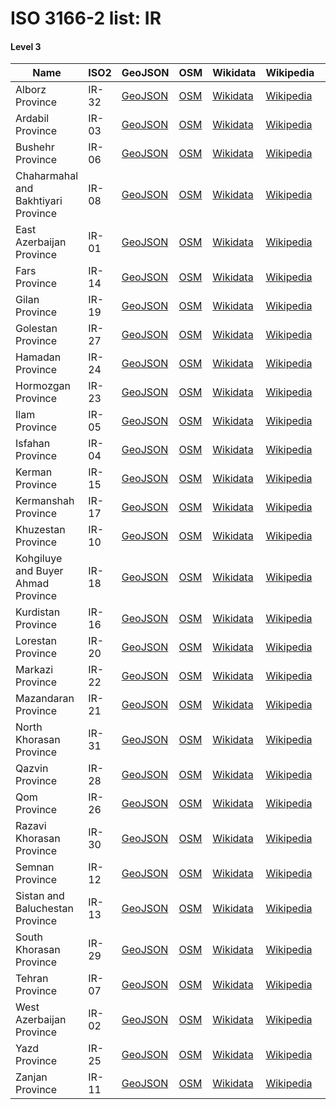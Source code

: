 # ISO 3166-2 list: IR


#### Level 3
Name | ISO2 | GeoJSON | OSM | Wikidata | Wikipedia | population 
--- | --- | --- | --- | --- | --- | --: 
Alborz Province | IR-32 | [GeoJSON](../../export/geojson/q8/iso2/IR/IR-32.geojson) | [OSM](https://www.openstreetmap.org/relation/1015996) | [Wikidata](https://www.wikidata.org/wiki/Q392522) | [Wikipedia](http://en.wikipedia.org/wiki/en%3AAlborz%20Province) | 2,712,400
Ardabil Province | IR-03 | [GeoJSON](../../export/geojson/q8/iso2/IR/IR-03.geojson) | [OSM](https://www.openstreetmap.org/relation/269635) | [Wikidata](https://www.wikidata.org/wiki/Q134228) | [Wikipedia](http://en.wikipedia.org/wiki/en%3AArdabil%20Province) | 1,270,420
Bushehr Province | IR-06 | [GeoJSON](../../export/geojson/q8/iso2/IR/IR-06.geojson) | [OSM](https://www.openstreetmap.org/relation/269575) | [Wikidata](https://www.wikidata.org/wiki/Q132945) | [Wikipedia](http://en.wikipedia.org/wiki/en%3ABushehr%20Province) | 1,163,400
Chaharmahal and Bakhtiyari Province | IR-08 | [GeoJSON](../../export/geojson/q8/iso2/IR/IR-08.geojson) | [OSM](https://www.openstreetmap.org/relation/230033) | [Wikidata](https://www.wikidata.org/wiki/Q171702) | [Wikipedia](http://en.wikipedia.org/wiki/en%3AChaharmahal%20and%20Bakhtiari%20Province) | 947,763
East Azerbaijan Province | IR-01 | [GeoJSON](../../export/geojson/q8/iso2/IR/IR-01.geojson) | [OSM](https://www.openstreetmap.org/relation/2232180) | [Wikidata](https://www.wikidata.org/wiki/Q176081) | [Wikipedia](http://en.wikipedia.org/wiki/en%3AEast%20Azerbaijan%20Province) | 3,909,652
Fars Province | IR-14 | [GeoJSON](../../export/geojson/q8/iso2/IR/IR-14.geojson) | [OSM](https://www.openstreetmap.org/relation/255446) | [Wikidata](https://www.wikidata.org/wiki/Q1004666) | [Wikipedia](http://en.wikipedia.org/wiki/en%3AFars%20Province) | 4,851,274
Gilan Province | IR-19 | [GeoJSON](../../export/geojson/q8/iso2/IR/IR-19.geojson) | [OSM](https://www.openstreetmap.org/relation/241472) | [Wikidata](https://www.wikidata.org/wiki/Q928828) | [Wikipedia](http://en.wikipedia.org/wiki/en%3AGilan%20Province) | 2,530,696
Golestan Province | IR-27 | [GeoJSON](../../export/geojson/q8/iso2/IR/IR-27.geojson) | [OSM](https://www.openstreetmap.org/relation/269903) | [Wikidata](https://www.wikidata.org/wiki/Q170041) | [Wikipedia](http://en.wikipedia.org/wiki/en%3AGolestan%20Province) | 1,868,819
Hamadan Province | IR-24 | [GeoJSON](../../export/geojson/q8/iso2/IR/IR-24.geojson) | [OSM](https://www.openstreetmap.org/relation/241038) | [Wikidata](https://www.wikidata.org/wiki/Q187373) | [Wikipedia](http://en.wikipedia.org/wiki/en%3AHamadan%20Province) | 1,738,234
Hormozgan Province | IR-23 | [GeoJSON](../../export/geojson/q8/iso2/IR/IR-23.geojson) | [OSM](https://www.openstreetmap.org/relation/3385992) | [Wikidata](https://www.wikidata.org/wiki/Q633659) | [Wikipedia](http://en.wikipedia.org/wiki/en%3AHormozgan%20Province) | 1,776,415
Ilam Province | IR-05 | [GeoJSON](../../export/geojson/q8/iso2/IR/IR-05.geojson) | [OSM](https://www.openstreetmap.org/relation/229766) | [Wikidata](https://www.wikidata.org/wiki/Q170570) | [Wikipedia](http://en.wikipedia.org/wiki/en%3AIlam%20Province) | 580,158
Isfahan Province | IR-04 | [GeoJSON](../../export/geojson/q8/iso2/IR/IR-04.geojson) | [OSM](https://www.openstreetmap.org/relation/241475) | [Wikidata](https://www.wikidata.org/wiki/Q1367759) | [Wikipedia](http://en.wikipedia.org/wiki/en%3AIsfahan%20Province) | 5,120,850
Kerman Province | IR-15 | [GeoJSON](../../export/geojson/q8/iso2/IR/IR-15.geojson) | [OSM](https://www.openstreetmap.org/relation/229593) | [Wikidata](https://www.wikidata.org/wiki/Q165352) | [Wikipedia](http://en.wikipedia.org/wiki/en%3AKerman%20Province) | 3,164,718
Kermanshah Province | IR-17 | [GeoJSON](../../export/geojson/q8/iso2/IR/IR-17.geojson) | [OSM](https://www.openstreetmap.org/relation/241037) | [Wikidata](https://www.wikidata.org/wiki/Q174010) | [Wikipedia](http://en.wikipedia.org/wiki/en%3AKermanshah%20Province) | 1,952,434
Khuzestan Province | IR-10 | [GeoJSON](../../export/geojson/q8/iso2/IR/IR-10.geojson) | [OSM](https://www.openstreetmap.org/relation/3661581) | [Wikidata](https://www.wikidata.org/wiki/Q241119) | [Wikipedia](http://en.wikipedia.org/wiki/en%3AKhuzestan%20Province) | 4,710,509
Kohgiluye and Buyer Ahmad Province | IR-18 | [GeoJSON](../../export/geojson/q8/iso2/IR/IR-18.geojson) | [OSM](https://www.openstreetmap.org/relation/241478) | [Wikidata](https://www.wikidata.org/wiki/Q180068) | [Wikipedia](http://en.wikipedia.org/wiki/en%3AKohgiluyeh%20and%20Boyer-Ahmad%20Province) | 713,052
Kurdistan Province | IR-16 | [GeoJSON](../../export/geojson/q8/iso2/IR/IR-16.geojson) | [OSM](https://www.openstreetmap.org/relation/241546) | [Wikidata](https://www.wikidata.org/wiki/Q134386) | [Wikipedia](http://en.wikipedia.org/wiki/en%3AKurdistan%20Province) | 1,603,011
Lorestan Province | IR-20 | [GeoJSON](../../export/geojson/q8/iso2/IR/IR-20.geojson) | [OSM](https://www.openstreetmap.org/relation/229893) | [Wikidata](https://www.wikidata.org/wiki/Q1131727) | [Wikipedia](http://en.wikipedia.org/wiki/en%3ALorestan%20Province) | 1,760,649
Markazi Province | IR-22 | [GeoJSON](../../export/geojson/q8/iso2/IR/IR-22.geojson) | [OSM](https://www.openstreetmap.org/relation/229958) | [Wikidata](https://www.wikidata.org/wiki/Q134417) | [Wikipedia](http://en.wikipedia.org/wiki/fa%3A%D8%A7%D8%B3%D8%AA%D8%A7%D9%86%20%D9%85%D8%B1%DA%A9%D8%B2%DB%8C) | 1,429,475
Mazandaran Province | IR-21 | [GeoJSON](../../export/geojson/q8/iso2/IR/IR-21.geojson) | [OSM](https://www.openstreetmap.org/relation/269900) | [Wikidata](https://www.wikidata.org/wiki/Q308864) | [Wikipedia](http://en.wikipedia.org/wiki/en%3AMazandaran%20Province) | 3,283,582
North Khorasan Province | IR-31 | [GeoJSON](../../export/geojson/q8/iso2/IR/IR-31.geojson) | [OSM](https://www.openstreetmap.org/relation/225444) | [Wikidata](https://www.wikidata.org/wiki/Q180075) | [Wikipedia](http://en.wikipedia.org/wiki/en%3ANorth%20Khorasan%20Province) | 863,092
Qazvin Province | IR-28 | [GeoJSON](../../export/geojson/q8/iso2/IR/IR-28.geojson) | [OSM](https://www.openstreetmap.org/relation/241471) | [Wikidata](https://www.wikidata.org/wiki/Q1105893) | [Wikipedia](http://en.wikipedia.org/wiki/en%3AQazvin%20Province) | 1,273,761
Qom Province | IR-26 | [GeoJSON](../../export/geojson/q8/iso2/IR/IR-26.geojson) | [OSM](https://www.openstreetmap.org/relation/537702) | [Wikidata](https://www.wikidata.org/wiki/Q131664) | [Wikipedia](http://en.wikipedia.org/wiki/en%3AQom%20Province) | 1,292,283
Razavi Khorasan Province | IR-30 | [GeoJSON](../../export/geojson/q8/iso2/IR/IR-30.geojson) | [OSM](https://www.openstreetmap.org/relation/537657) | [Wikidata](https://www.wikidata.org/wiki/Q587090) | [Wikipedia](http://en.wikipedia.org/wiki/en%3ARazavi%20Khorasan%20Province) | 6,434,501
Semnan Province | IR-12 | [GeoJSON](../../export/geojson/q8/iso2/IR/IR-12.geojson) | [OSM](https://www.openstreetmap.org/relation/241474) | [Wikidata](https://www.wikidata.org/wiki/Q168949) | [Wikipedia](http://en.wikipedia.org/wiki/en%3ASemnan%20Province) | 702,360
Sistan and Baluchestan Province | IR-13 | [GeoJSON](../../export/geojson/q8/iso2/IR/IR-13.geojson) | [OSM](https://www.openstreetmap.org/relation/537693) | [Wikidata](https://www.wikidata.org/wiki/Q939575) | [Wikipedia](http://en.wikipedia.org/wiki/en%3ASistan%20and%20Baluchestan%20Province) | 2,775,014
South Khorasan Province | IR-29 | [GeoJSON](../../export/geojson/q8/iso2/IR/IR-29.geojson) | [OSM](https://www.openstreetmap.org/relation/537658) | [Wikidata](https://www.wikidata.org/wiki/Q171551) | [Wikipedia](http://en.wikipedia.org/wiki/en%3ASouth%20Khorasan%20Province) | 768,898
Tehran Province | IR-07 | [GeoJSON](../../export/geojson/q8/iso2/IR/IR-07.geojson) | [OSM](https://www.openstreetmap.org/relation/537701) | [Wikidata](https://www.wikidata.org/wiki/Q590866) | [Wikipedia](http://en.wikipedia.org/wiki/en%3ATehran%20Province) | 13,267,637
West Azerbaijan Province | IR-02 | [GeoJSON](../../export/geojson/q8/iso2/IR/IR-02.geojson) | [OSM](https://www.openstreetmap.org/relation/241593) | [Wikidata](https://www.wikidata.org/wiki/Q134411) | [Wikipedia](http://en.wikipedia.org/wiki/en%3AWest%20Azerbaijan%20Province) | 3,265,219
Yazd Province | IR-25 | [GeoJSON](../../export/geojson/q8/iso2/IR/IR-25.geojson) | [OSM](https://www.openstreetmap.org/relation/3300249) | [Wikidata](https://www.wikidata.org/wiki/Q170568) | [Wikipedia](http://en.wikipedia.org/wiki/en%3AYazd%20Province) | 1,138,533
Zanjan Province | IR-11 | [GeoJSON](../../export/geojson/q8/iso2/IR/IR-11.geojson) | [OSM](https://www.openstreetmap.org/relation/241473) | [Wikidata](https://www.wikidata.org/wiki/Q146726) | [Wikipedia](http://en.wikipedia.org/wiki/en%3AZanjan%20Province) | 1,057,461
